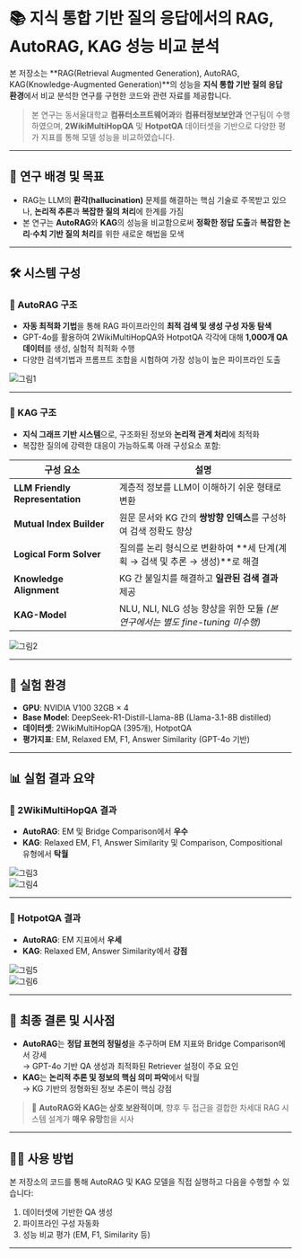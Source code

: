 # 📚 지식 통합 기반 질의 응답에서의 RAG, AutoRAG, KAG 성능 비교 분석

본 저장소는 **RAG(Retrieval Augmented Generation), AutoRAG, KAG(Knowledge-Augmented Generation)**의 성능을 **지식 통합 기반 질의 응답 환경**에서 비교 분석한 연구를 구현한 코드와 관련 자료를 제공합니다.

> 본 연구는 동서울대학교 **컴퓨터소프트웨어과**와 **컴퓨터정보보안과** 연구팀이 수행하였으며, **2WikiMultiHopQA** 및 **HotpotQA** 데이터셋을 기반으로 다양한 평가 지표를 통해 모델 성능을 비교하였습니다.

---

## 🧠 연구 배경 및 목표

- RAG는 LLM의 **환각(hallucination)** 문제를 해결하는 핵심 기술로 주목받고 있으나, **논리적 추론**과 **복잡한 질의 처리**에 한계를 가짐
- 본 연구는 **AutoRAG**와 **KAG**의 성능을 비교함으로써 **정확한 정답 도출**과 **복잡한 논리·수치 기반 질의 처리**를 위한 새로운 해법을 모색

---

## 🛠️ 시스템 구성

### 🔁 AutoRAG 구조

- **자동 최적화 기법**을 통해 RAG 파이프라인의 **최적 검색 및 생성 구성 자동 탐색**
- GPT-4o를 활용하여 2WikiMultiHopQA와 HotpotQA 각각에 대해 **1,000개 QA 데이터**를 생성, 실험적 최적화 수행  
- 다양한 검색기법과 프롬프트 조합을 시험하여 가장 성능이 높은 파이프라인 도출

![그림1](https://github.com/user-attachments/assets/439162fd-c52b-4674-aff1-4882f84d601c)

---

### 🧭 KAG 구조

- **지식 그래프 기반 시스템**으로, 구조화된 정보와 **논리적 관계 처리**에 최적화
- 복잡한 질의에 강력한 대응이 가능하도록 아래 구성요소 포함:

| 구성 요소 | 설명 |
|-----------|------|
| **LLM Friendly Representation** | 계층적 정보를 LLM이 이해하기 쉬운 형태로 변환 |
| **Mutual Index Builder** | 원문 문서와 KG 간의 **쌍방향 인덱스**를 구성하여 검색 정확도 향상 |
| **Logical Form Solver** | 질의를 논리 형식으로 변환하여 **세 단계(계획 → 검색 및 추론 → 생성)**로 해결 |
| **Knowledge Alignment** | KG 간 불일치를 해결하고 **일관된 검색 결과** 제공 |
| **KAG-Model** | NLU, NLI, NLG 성능 향상을 위한 모듈 *(본 연구에서는 별도 fine-tuning 미수행)* |

![그림2](https://github.com/user-attachments/assets/8977e8e9-9c6b-4f0b-99d0-b2c18ba074a3)

---

## 🧪 실험 환경

- **GPU**: NVIDIA V100 32GB × 4
- **Base Model**: DeepSeek-R1-Distill-Llama-8B (Llama-3.1-8B distilled)
- **데이터셋**: 2WikiMultiHopQA (395개), HotpotQA
- **평가지표**: EM, Relaxed EM, F1, Answer Similarity (GPT-4o 기반)

---

## 📊 실험 결과 요약

### 📌 2WikiMultiHopQA 결과

- **AutoRAG**: EM 및 Bridge Comparison에서 **우수**
- **KAG**: Relaxed EM, F1, Answer Similarity 및 Comparison, Compositional 유형에서 **탁월**

![그림3](https://github.com/user-attachments/assets/86371b2e-e691-4fb2-9c7e-9647f4491520)  
![그림4](https://github.com/user-attachments/assets/ba215744-4b95-435c-bc37-e98f7c99ac68)

---

### 📌 HotpotQA 결과

- **AutoRAG**: EM 지표에서 **우세**
- **KAG**: Relaxed EM, Answer Similarity에서 **강점**

![그림5](https://github.com/user-attachments/assets/686842d4-2483-4a20-b21b-178546ed85c6)  
![그림6](https://github.com/user-attachments/assets/9e73efc8-eccc-4fd9-bc91-b7e07980d3d7)

---

## 📌 최종 결론 및 시사점

- **AutoRAG**는 **정답 표현의 정밀성**을 추구하며 EM 지표와 Bridge Comparison에서 강세  
  → GPT-4o 기반 QA 생성과 최적화된 Retriever 설정이 주요 요인
- **KAG**는 **논리적 추론 및 정보의 핵심 의미 파악**에서 탁월  
  → KG 기반의 정형화된 정보 추론이 핵심 강점

> 🔗 **AutoRAG와 KAG는 상호 보완적이며**, 향후 두 접근을 결합한 차세대 RAG 시스템 설계가 **매우 유망**함을 시사

---

## 🧑‍💻 사용 방법

본 저장소의 코드를 통해 AutoRAG 및 KAG 모델을 직접 실행하고 다음을 수행할 수 있습니다:

1. 데이터셋에 기반한 QA 생성
2. 파이프라인 구성 자동화
3. 성능 비교 평가 (EM, F1, Similarity 등)

---

